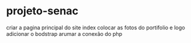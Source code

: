 # projeto-senac
criar a pagina principal do site index
colocar as fotos do portifolio e logo
adicionar o bodstrap 
arumar a conexão do php 

 
